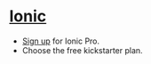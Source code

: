 # [Ionic](https://ionicframework.com/)

* [Sign up](https://dashboard.ionicjs.com/signup) for Ionic Pro.
* Choose the free kickstarter plan.

